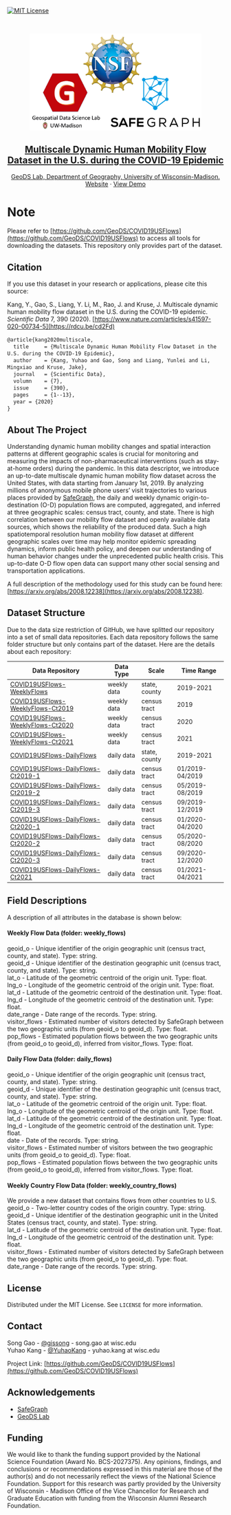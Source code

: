 [![MIT License][license-shield]][license-url]

<!-- PROJECT LOGO -->
<br />
<p align="center">
  <a href="https://geods.geography.wisc.edu/">
    <img src="images/geods_safegraph_nsf_logo.jpg" alt="Logo" width="400">

  <h2 align="center">Multiscale Dynamic Human Mobility Flow Dataset in the U.S. during the COVID-19 Epidemic</h2>

  <p align="center">
    GeoDS Lab, Department of Geography, University of Wisconsin-Madison.
    <br />
    <a href="https://geods.geography.wisc.edu/covid-19-physical-distancing">Website</a>
    ·
    <a href="http://geods.geography.wisc.edu/covid19/King_WA.html">View Demo</a>
  </p>
</p>

# Note
Please refer to [https://github.com/GeoDS/COVID19USFlows](https://github.com/GeoDS/COVID19USFlows) to access all tools for downloading the datasets. This repository only provides part of the dataset.

<!-- Citation -->
## Citation
If you use this dataset in your research or applications, please cite this source:


Kang, Y., Gao, S., Liang, Y.  Li, M., Rao, J. and Kruse, J. Multiscale dynamic human mobility flow dataset in the U.S. during the COVID-19 epidemic. *Scientific Data* 7, 390 (2020). [https://www.nature.com/articles/s41597-020-00734-5](https://rdcu.be/cd2Fd)
    

```
@article{kang2020multiscale,
  title     = {Multiscale Dynamic Human Mobility Flow Dataset in the U.S. during the COVID-19 Epidemic},
  author    = {Kang, Yuhao and Gao, Song and Liang, Yunlei and Li, Mingxiao and Kruse, Jake},
  journal   = {Scientific Data},
  volumn    = {7},
  issue     = {390},
  pages     = {1--13},
  year = {2020}
}
```

<!-- ABOUT THE PROJECT -->
## About The Project


Understanding dynamic human mobility changes and spatial interaction patterns at different geographic scales is crucial for monitoring and measuring the impacts of non-pharmaceutical interventions (such as stay-at-home orders) during the pandemic. In this data descriptor, we introduce an up-to-date multiscale dynamic human mobility flow dataset across the United States, with data starting from January 1st, 2019. By analyzing millions of anonymous mobile phone users’ visit trajectories to various places provided by [SafeGraph](https://www.safegraph.com/), the daily and weekly dynamic origin-to-destination (O-D) population flows are computed, aggregated, and inferred at three geographic scales: census tract, county, and state. There is high correlation between our mobility flow dataset and openly available data sources, which shows the reliability of the produced data. Such a high spatiotemporal resolution human mobility flow dataset at different geographic scales over time may help monitor epidemic spreading dynamics, inform public health policy, and deepen our understanding of human behavior changes under the unprecedented public health crisis. This up-to-date O-D flow open data can support many other social sensing and transportation applications.

A full description of the methodology used for this study can be found here: [https://arxiv.org/abs/2008.12238](https://arxiv.org/abs/2008.12238).

<!-- Dataset Structure -->
## Dataset Structure
Due to the data size restriction of GitHub, we have splitted our repository into a set of small data repositories. Each data repository follows the same folder structure but only contains part of the dataset. Here are the details about each repository:   

| Data Repository | Data Type | Scale | Time Range |   
| --- | ----------- | --- | ----------- |   
|[COVID19USFlows-WeeklyFlows](https://github.com/GeoDS/COVID19USFlows-WeeklyFlows)|weekly data|state, county|2019-2021|  
|[COVID19USFlows-WeeklyFlows-Ct2019](https://github.com/GeoDS/COVID19USFlows-WeeklyFlows-Ct2019)|weekly data|census tract|2019|  
|[COVID19USFlows-WeeklyFlows-Ct2020](https://github.com/GeoDS/COVID19USFlows-WeeklyFlows-Ct2020)|weekly data|census tract|2020|  
|[COVID19USFlows-WeeklyFlows-Ct2021](https://github.com/GeoDS/COVID19USFlows-WeeklyFlows-Ct2021)|weekly data|census tract|2021|  
|[COVID19USFlows-DailyFlows](https://github.com/GeoDS/COVID19USFlows-DailyFlows)|daily data|state, county|2019-2021|  
|[COVID19USFlows-DailyFlows-Ct2019-1](https://github.com/GeoDS/COVID19USFlows-DailyFlows-Ct2019-1)|daily data|census tract|01/2019-04/2019|  
|[COVID19USFlows-DailyFlows-Ct2019-2](https://github.com/GeoDS/COVID19USFlows-DailyFlows-Ct2019-2)|daily data|census tract|05/2019-08/2019|  
|[COVID19USFlows-DailyFlows-Ct2019-3](https://github.com/GeoDS/COVID19USFlows-DailyFlows-Ct2019-3)|daily data|census tract|09/2019-12/2019|  
|[COVID19USFlows-DailyFlows-Ct2020-1](https://github.com/GeoDS/COVID19USFlows-DailyFlows-Ct2020-1)|daily data|census tract|01/2020-04/2020|  
|[COVID19USFlows-DailyFlows-Ct2020-2](https://github.com/GeoDS/COVID19USFlows-DailyFlows-Ct2020-2)|daily data|census tract|05/2020-08/2020|  
|[COVID19USFlows-DailyFlows-Ct2020-3](https://github.com/GeoDS/COVID19USFlows-DailyFlows-Ct2020-3)|daily data|census tract|09/2020-12/2020|  
|[COVID19USFlows-DailyFlows-Ct2021](https://github.com/GeoDS/COVID19USFlows-DailyFlows-Ct2021)|daily data|census tract|01/2021-04/2021|  

## Field Descriptions
A description of all attributes in the database is shown below:  

#### Weekly Flow Data (folder: weekly_flows)
geoid\_o - Unique identifier of the origin geographic unit (census tract, county, and state). Type: string.   
geoid\_d - Unique identifier of the destination geographic unit (census tract, county, and state). Type: string.   
lat\_o - Latitude of the geometric centroid of the origin unit. Type: float.   
lng\_o - Longitude of the geometric centroid of the origin unit. Type: float.   
lat\_d - Latitude of the geometric centroid of the destination unit. Type: float.   
lng\_d - Longitude of the geometric centroid of the destination unit. Type: float.   
date\_range - Date range of the records. Type: string.   
visitor\_flows - Estimated number of visitors detected by SafeGraph between the two geographic units (from geoid\_o to geoid\_d). Type: float.   
pop\_flows - Estimated population flows between the two geographic units (from geoid\_o to geoid\_d), inferred from visitor\_flows. Type: float.  

#### Daily Flow Data (folder: daily_flows)
geoid\_o -  Unique identifier of the origin geographic unit (census tract, county, and state). Type: string.  
geoid\_d - Unique identifier of the destination geographic unit (census tract, county, and state). Type: string.  
lat\_o - Latitude of the geometric centroid of the origin unit. Type: float.  
lng\_o - Longitude of the geometric centroid of the origin unit. Type: float.  
lat\_d - Latitude of the geometric centroid of the destination unit. Type: float.  
lng\_d - Longitude of the geometric centroid of the destination unit. Type: float.  
date - Date of the records. Type: string.  
visitor\_flows - Estimated number of visitors between the two geographic units (from geoid\_o to geoid\_d). Type: float.  
pop\_flows - Estimated population flows between the two geographic units (from geoid\_o to geoid\_d), inferred from visitor\_flows. Type: float.  

#### Weekly Country Flow Data (folder: weekly_country_flows)
We provide a new dataset that contains flows from other countries to U.S.    
geoid\_o - Two-letter country codes of the origin country. Type: string.   
geoid\_d - Unique identifier of the destination geographic unit in the United States (census tract, county, and state). Type: string.   
lat\_d - Latitude of the geometric centroid of the destination unit. Type: float.   
lng\_d - Longitude of the geometric centroid of the destination unit. Type: float.    
visitor\_flows - Estimated number of visitors detected by SafeGraph between the two geographic units (from geoid\_o to geoid\_d). Type: float.   
date\_range - Date range of the records. Type: string.  

<!-- LICENSE -->
## License

Distributed under the MIT License. See `LICENSE` for more information.



<!-- CONTACT -->
## Contact

Song Gao - [@gissong](https://twitter.com/gissong) - song.gao at wisc.edu  
Yuhao Kang - [@YuhaoKang](https://twitter.com/YuhaoKang) - yuhao.kang at wisc.edu  

Project Link: [https://github.com/GeoDS/COVID19USFlows](https://github.com/GeoDS/COVID19USFlows)  



<!-- ACKNOWLEDGEMENTS -->
## Acknowledgements
* [SafeGraph](https://www.safegraph.com/)
* [GeoDS Lab](https://geods.geography.wisc.edu/)

## Funding
We would like to thank the funding support provided by the National Science Foundation (Award No. BCS-2027375). Any opinions, findings, and conclusions or recommendations expressed in this material are those of the author(s) and do not necessarily reflect the views of the National Science Foundation. Support for this research was partly provided by the University of Wisconsin - Madison Office of the Vice Chancellor for Research and Graduate Education with funding from the Wisconsin Alumni Research Foundation.

<!-- MARKDOWN LINKS & IMAGES -->
[license-shield]: https://img.shields.io/github/license/othneildrew/Best-README-Template.svg?style=flat-square
[license-url]: https://github.com/GeoDS/COVID19USFlows/blob/master/LICENSE.txt

